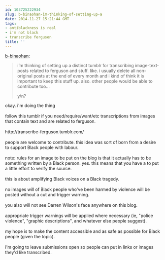 ```yaml
---
id: 103725222934
slug: b-binaohan-im-thinking-of-setting-up-a
date: 2014-11-27 15:21:44 GMT
tags:
- antiblackness is real
- i'm not black
- transcribe ferguson
title: ''
---
```

<p><a href="http://xd.binaohan.org/post/103724466159/im-thinking-of-setting-up-a-distinct-tumblr-for" class="tumblr_blog">b-binaohan</a>:</p>

<blockquote><p>i&#8217;m thinking of setting up a distinct tumblr for transcribing image-text-posts related to ferguson and stuff. like. i usually delete all non-original posts at the end of every month and i kind of think it is important to keep this stuff up. also. other people would be able to contribute too&#8230;</p>

<p>y/n?</p></blockquote>

<p>okay. i'm doing the thing<br/><br/>follow this tumblr if you need/require/want/etc transcriptions from images that contain text and are related to ferguson. <br/><br/>http://transcribe-ferguson.tumblr.com/<br/><br/>people are welcome to contribute. this idea was sort of born from a desire to support Black people with labour.<br/><br/>note: rules for an image to be put on the blog is that it actually has to be something written by a Black person. yes. this means that you have a to put a little effort to verify the source. <br/><br/>this is about amplifying Black voices on a Black tragedy. <br/><br/>no images will of Black people who've been harmed by violence will be posted without a cut and trigger warning.<br/><br/>you also will not see Darren Wilson's face anywhere on this blog. <br/><br/>appropriate trigger warnings will be applied where necessary (ie, "police violence", "graphic descriptions", and whatever else people suggest).<br/><br/>my hope is to make the content accessible and as safe as possible for Black people (given the topic). <br/><br/>i'm going to leave submissions open so people can put in links or images they'd like transcribed. </p>
